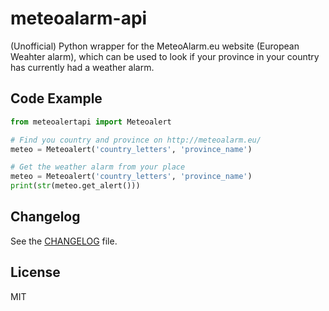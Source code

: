 # meteoalarm-api
(Unofficial) Python wrapper for the MeteoAlarm.eu website (European Weahter alarm), which can be used to look if your province in your country has currently had a weather alarm.


## Code Example
```python
from meteoalertapi import Meteoalert

# Find you country and province on http://meteoalarm.eu/
meteo = Meteoalert('country_letters', 'province_name')

# Get the weather alarm from your place
meteo = Meteoalert('country_letters', 'province_name')
print(str(meteo.get_alert()))
```

## Changelog
See the [CHANGELOG](./CHANGELOG.md) file.

## License
MIT